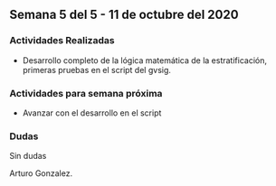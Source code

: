 ## Semana 5 del 5 - 11 de octubre del 2020 

### Actividades Realizadas

- Desarrollo completo de la lógica matemática de la estratificación, primeras pruebas en el script del gvsig.

### Actividades para semana próxima

- Avanzar con el desarrollo en el script 

### Dudas
Sin dudas

Arturo Gonzalez.
